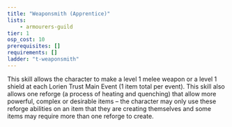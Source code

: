 ```yaml
---
title: "Weaponsmith (Apprentice)"
lists:
    - armourers-guild
tier: 1
osp_cost: 10
prerequisites: []
requirements: []
ladder: "t-weaponsmith"
---
```

This skill allows the character to make a level 1 melee weapon or a level 1 shield at each Lorien Trust Main Event (1 item total per event). This skill also allows one reforge (a process of heating and quenching) that allow more powerful, complex or desirable items – the character may only use these reforge abilities on an item that they are creating themselves and some items may require more than one reforge to create.